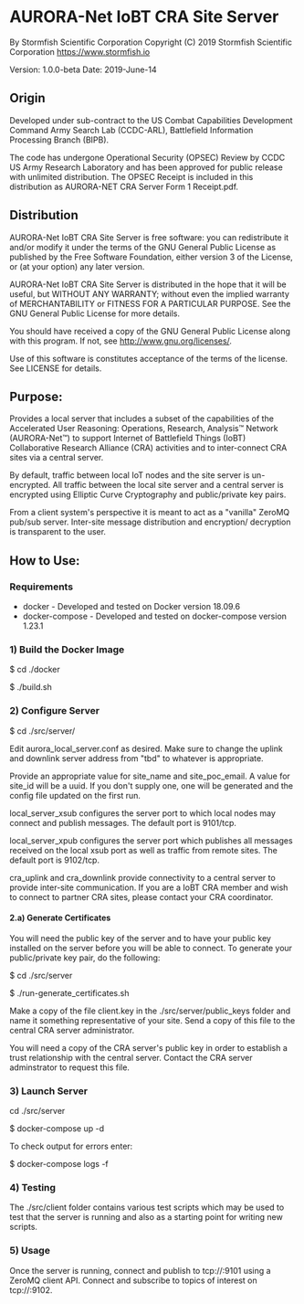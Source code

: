 # AURORA-Net IoBT CRA Site Server

By Stormfish Scientific Corporation
Copyright (C) 2019 Stormfish Scientific Corporation
https://www.stormfish.io

Version: 1.0.0-beta
Date: 2019-June-14

## Origin

Developed under sub-contract to the US Combat Capabilities Development
Command Army Search Lab (CCDC-ARL), Battlefield Information Processing
Branch (BIPB).

The code has undergone Operational Security (OPSEC) Review by
CCDC US Army Research Laboratory and has been approved for public
release with unlimited  distribution.  The OPSEC Receipt is included in
this distribution as AURORA-NET CRA Server Form 1 Receipt.pdf.

## Distribution

AURORA-Net IoBT CRA Site Server is free software: you can redistribute
it and/or modify it under the terms of the GNU General Public License
as published by the Free Software Foundation, either version 3 of the
License, or (at your option) any later version.

AURORA-Net IoBT CRA Site Server is distributed in the hope that it
will be useful, but WITHOUT ANY WARRANTY; without even the implied
warranty of MERCHANTABILITY or FITNESS FOR A PARTICULAR PURPOSE.  See
the GNU General Public License for more details.

You should have received a copy of the GNU General Public License
along with this program.  If not, see <http://www.gnu.org/licenses/>.

Use of this software is constitutes acceptance of the terms of the
license.  See LICENSE for details.

## Purpose:

Provides a local server that includes a subset of the capabilities
of the Accelerated User Reasoning: Operations, Research, Analysis™
Network (AURORA-Net™) to support Internet of Battlefield Things (IoBT)
Collaborative Research Alliance (CRA) activities and to inter-connect
CRA sites via a central server.

By default, traffic between local IoT nodes and the site server is
un-encrypted.  All traffic between the local site server and a central
server is encrypted using Elliptic Curve Cryptography and
public/private key pairs.

From a client system's perspective it is meant to act as a "vanilla"
ZeroMQ pub/sub server.  Inter-site message distribution and encryption/
decryption is transparent to the user.

##  How to Use:

### Requirements

 * docker - Developed and tested on Docker version 18.09.6
 * docker-compose - Developed and tested on docker-compose version 1.23.1

### 1) Build the Docker Image

$ cd ./docker

$ ./build.sh

### 2) Configure Server

$ cd ./src/server/

Edit aurora_local_server.conf as desired.  Make sure to change the
uplink and downlink server address from "tbd" to whatever is appropriate.

Provide an appropriate value for site_name and site_poc_email.  A value
for site_id will be a uuid.  If you don't supply one, one will be
generated and the config file updated on the first run.

local_server_xsub configures the server port to which local nodes may
connect and publish messages.  The default port is 9101/tcp.

local_server_xpub configures the server port which publishes all
messages received on the local xsub port as well as traffic from remote
sites.  The default port is 9102/tcp.

cra_uplink and cra_downlink provide connectivity to a central server
to provide inter-site communication.  If you are a IoBT CRA member
and wish to connect to partner CRA sites, please contact your CRA
coordinator.

#### 2.a) Generate Certificates

You will need the public key of the server and to have your public key
installed on the server before you will be able to connect.  To
generate your public/private key pair, do the following:

$ cd ./src/server

$ ./run-generate_certificates.sh

Make a copy of the file client.key in the ./src/server/public_keys
folder and name it something representative of your site.  Send a
copy of this file to the central CRA server administrator.

You will need a copy of the CRA server's public key in order to
establish a trust relationship with the central server.  Contact
the CRA server adminstrator to request this file.

### 3) Launch Server

cd ./src/server

$ docker-compose up -d

To check output for errors enter:

$ docker-compose logs -f

### 4) Testing

The ./src/client folder contains various test scripts which may be used
to test that the server is running and also as a starting point for
writing new scripts.

### 5) Usage

Once the server is running, connect and publish to tcp://<your-server-ip>:9101
using a ZeroMQ client API.  Connect and subscribe to topics of interest on
tcp://<your-server-ip>:9102.

